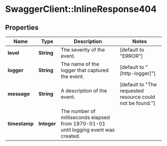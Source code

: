 # SwaggerClient::InlineResponse404

## Properties
Name | Type | Description | Notes
------------ | ------------- | ------------- | -------------
**level** | **String** | The severity of the event. | [default to &quot;ERROR&quot;]
**logger** | **String** | The name of the logger that captured the event. | [default to &quot;[http-logger]&quot;]
**message** | **String** | A description of the event. | [default to &quot;The requested resource could not be found.&quot;]
**timestamp** | **Integer** | The number of milliseconds elapsed from 1970-01-01 until logging event was created. | 


